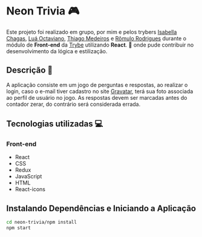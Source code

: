 # Neon Trivia :video_game:

Este projeto foi realizado em grupo, por mim e pelos trybers [Isabella Chagas](https://github.com/isabellamarc),
[Luá Octaviano](https://github.com/luacomacento), [Thiago Medeiros](https://github.com/medeirosi1) e [Rômulo Rodrigues](https://github.com/romulo-rp29) durante o módulo de **Front-end** da [Trybe](https://www.betrybe.com/?utm_source=trybe.com.br) utilizando **React**. :rocket:  onde pude contribuir no desenvolvimento da lógica e estilização.

## Descrição :mag_right:

A aplicação consiste em um jogo de perguntas e respostas, ao realizar o login, caso o e-mail tiver cadastro
no site [Gravatar](https://pt.gravatar.com/), terá sua foto associada ao perfil de usuário no jogo.
As respostas devem ser marcadas antes do contador zerar, do contrário será considerada errada.

## Tecnologias utilizadas :computer:

### Front-end

* React
* CSS
* Redux
* JavaScript
* HTML
* React-icons

## Instalando Dependências e Iniciando a Aplicação

```bash
cd neon-trivia/npm install
npm start
